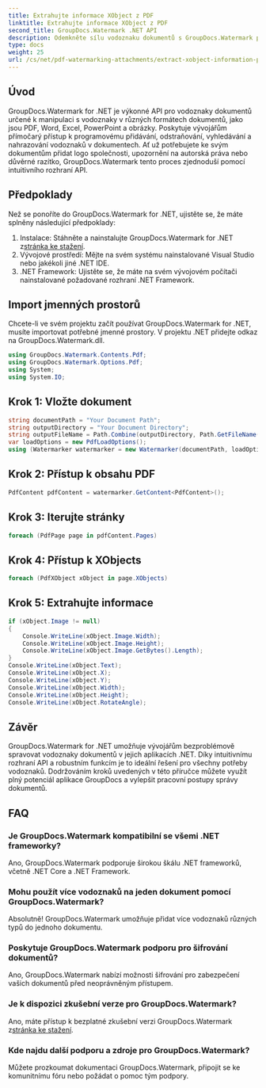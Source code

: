 ```yaml
---
title: Extrahujte informace XObject z PDF
linktitle: Extrahujte informace XObject z PDF
second_title: GroupDocs.Watermark .NET API
description: Odemkněte sílu vodoznaku dokumentů s GroupDocs.Watermark pro .NET. Bezproblémová správa vodoznaků v souborech PDF, dokumentech Word a obrázcích.
type: docs
weight: 25
url: /cs/net/pdf-watermarking-attachments/extract-xobject-information-pdf/
---
```

## Úvod
GroupDocs.Watermark for .NET je výkonné API pro vodoznaky dokumentů určené k manipulaci s vodoznaky v různých formátech dokumentů, jako jsou PDF, Word, Excel, PowerPoint a obrázky. Poskytuje vývojářům přímočarý přístup k programovému přidávání, odstraňování, vyhledávání a nahrazování vodoznaků v dokumentech. Ať už potřebujete ke svým dokumentům přidat logo společnosti, upozornění na autorská práva nebo důvěrné razítko, GroupDocs.Watermark tento proces zjednoduší pomocí intuitivního rozhraní API.
## Předpoklady
Než se ponoříte do GroupDocs.Watermark for .NET, ujistěte se, že máte splněny následující předpoklady:
1. Instalace: Stáhněte a nainstalujte GroupDocs.Watermark for .NET z[stránka ke stažení](https://releases.groupdocs.com/Watermark/net/).
2. Vývojové prostředí: Mějte na svém systému nainstalované Visual Studio nebo jakékoli jiné .NET IDE.
3. .NET Framework: Ujistěte se, že máte na svém vývojovém počítači nainstalované požadované rozhraní .NET Framework.

## Import jmenných prostorů
Chcete-li ve svém projektu začít používat GroupDocs.Watermark for .NET, musíte importovat potřebné jmenné prostory.
V projektu .NET přidejte odkaz na GroupDocs.Watermark.dll.
```csharp
using GroupDocs.Watermark.Contents.Pdf;
using GroupDocs.Watermark.Options.Pdf;
using System;
using System.IO;
```
## Krok 1: Vložte dokument
```csharp
string documentPath = "Your Document Path";
string outputDirectory = "Your Document Directory";
string outputFileName = Path.Combine(outputDirectory, Path.GetFileName(documentPath));
var loadOptions = new PdfLoadOptions();
using (Watermarker watermarker = new Watermarker(documentPath, loadOptions))
```
## Krok 2: Přístup k obsahu PDF
```csharp
PdfContent pdfContent = watermarker.GetContent<PdfContent>();
```
## Krok 3: Iterujte stránky
```csharp
foreach (PdfPage page in pdfContent.Pages)
```
## Krok 4: Přístup k XObjects
```csharp
foreach (PdfXObject xObject in page.XObjects)
```
## Krok 5: Extrahujte informace
```csharp
if (xObject.Image != null)
{
    Console.WriteLine(xObject.Image.Width);
    Console.WriteLine(xObject.Image.Height);
    Console.WriteLine(xObject.Image.GetBytes().Length);
}
Console.WriteLine(xObject.Text);
Console.WriteLine(xObject.X);
Console.WriteLine(xObject.Y);
Console.WriteLine(xObject.Width);
Console.WriteLine(xObject.Height);
Console.WriteLine(xObject.RotateAngle);
```

## Závěr
GroupDocs.Watermark for .NET umožňuje vývojářům bezproblémově spravovat vodoznaky dokumentů v jejich aplikacích .NET. Díky intuitivnímu rozhraní API a robustním funkcím je to ideální řešení pro všechny potřeby vodoznaků. Dodržováním kroků uvedených v této příručce můžete využít plný potenciál aplikace GroupDocs a vylepšit pracovní postupy správy dokumentů.
## FAQ
### Je GroupDocs.Watermark kompatibilní se všemi .NET frameworky?
Ano, GroupDocs.Watermark podporuje širokou škálu .NET frameworků, včetně .NET Core a .NET Framework.
### Mohu použít více vodoznaků na jeden dokument pomocí GroupDocs.Watermark?
Absolutně! GroupDocs.Watermark umožňuje přidat více vodoznaků různých typů do jednoho dokumentu.
### Poskytuje GroupDocs.Watermark podporu pro šifrování dokumentů?
Ano, GroupDocs.Watermark nabízí možnosti šifrování pro zabezpečení vašich dokumentů před neoprávněným přístupem.
### Je k dispozici zkušební verze pro GroupDocs.Watermark?
 Ano, máte přístup k bezplatné zkušební verzi GroupDocs.Watermark z[stránka ke stažení](https://releases.groupdocs.com/).
### Kde najdu další podporu a zdroje pro GroupDocs.Watermark?
Můžete prozkoumat dokumentaci GroupDocs.Watermark, připojit se ke komunitnímu fóru nebo požádat o pomoc tým podpory.